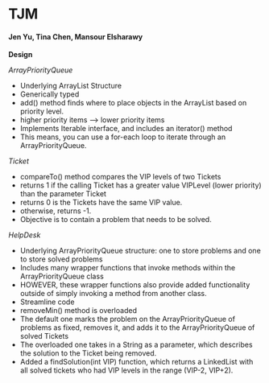 # TJM

#### Jen Yu, Tina Chen, Mansour Elsharawy

**Design**

*ArrayPriorityQueue* 
 - Underlying ArrayList Structure
 - Generically typed
 - add() method finds where to place objects in the ArrayList based on priority level. 
  - higher priority items --> lower priority items
 - Implements Iterable interface, and includes an iterator() method
  - This means, you can use a for-each loop to iterate through an ArrayPriorityQueue. 

*Ticket*
 - compareTo() method compares the VIP levels of two Tickets
  - returns 1 if the calling Ticket has a greater value VIPLevel (lower priority) than the parameter Ticket 
  - returns 0 is the Tickets have the same VIP value. 
  - otherwise, returns -1. 
 - Objective is to contain a problem that needs to be solved. 

*HelpDesk*
 - Underlying ArrayPriorityQueue structure: one to store problems and one to store solved problems
 - Includes many wrapper functions that invoke methods within the ArrayPriorityQueue class
  - HOWEVER, these wrapper functions also provide added functionality outside of simply invoking a method from another class.
  - Streamline code
 - removeMin() method is overloaded
  - The default one marks the problem on the ArrayPriorityQueue of problems as fixed, removes it, and adds it to the ArrayPriorityQueue of solved Tickets
  - The overloaded one takes in a String as a parameter, which describes the solution to the Ticket being removed. 
 - Added a findSolution(int VIP) function, which returns a LinkedList with all solved tickets who had VIP levels in the range (VIP-2, VIP+2). 

